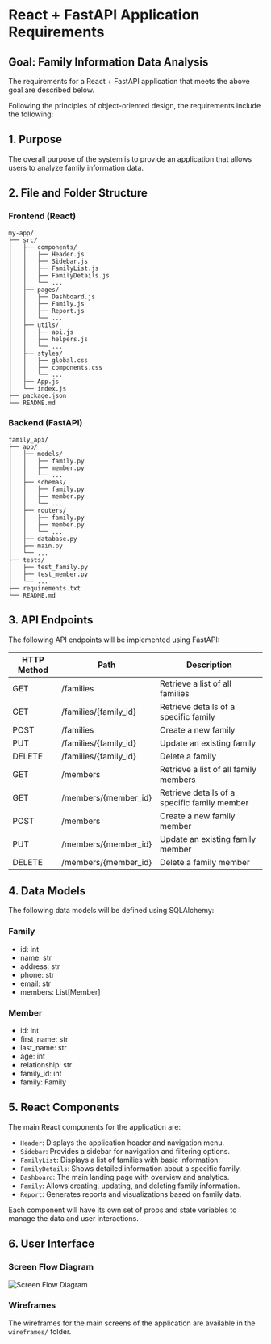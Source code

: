 # React + FastAPI Application Requirements

## Goal: Family Information Data Analysis
The requirements for a React + FastAPI application that meets the above goal are described below.

Following the principles of object-oriented design, the requirements include the following:

## 1. Purpose
The overall purpose of the system is to provide an application that allows users to analyze family information data.

## 2. File and Folder Structure
### Frontend (React)
```
my-app/
├── src/
│   ├── components/
│   │   ├── Header.js
│   │   ├── Sidebar.js
│   │   ├── FamilyList.js
│   │   ├── FamilyDetails.js
│   │   └── ...
│   ├── pages/
│   │   ├── Dashboard.js
│   │   ├── Family.js
│   │   ├── Report.js
│   │   └── ...
│   ├── utils/
│   │   ├── api.js
│   │   ├── helpers.js
│   │   └── ...
│   ├── styles/
│   │   ├── global.css
│   │   ├── components.css
│   │   └── ...
│   ├── App.js
│   └── index.js
├── package.json
└── README.md
```

### Backend (FastAPI)
```
family_api/
├── app/
│   ├── models/
│   │   ├── family.py
│   │   ├── member.py
│   │   └── ...
│   ├── schemas/
│   │   ├── family.py
│   │   ├── member.py
│   │   └── ...
│   ├── routers/
│   │   ├── family.py
│   │   ├── member.py
│   │   └── ...
│   ├── database.py
│   ├── main.py
│   └── ...
├── tests/
│   ├── test_family.py
│   ├── test_member.py
│   └── ...
├── requirements.txt
└── README.md
```

## 3. API Endpoints
The following API endpoints will be implemented using FastAPI:

| HTTP Method | Path | Description |
| --- | --- | --- |
| GET | /families | Retrieve a list of all families |
| GET | /families/{family_id} | Retrieve details of a specific family |
| POST | /families | Create a new family |
| PUT | /families/{family_id} | Update an existing family |
| DELETE | /families/{family_id} | Delete a family |
| GET | /members | Retrieve a list of all family members |
| GET | /members/{member_id} | Retrieve details of a specific family member |
| POST | /members | Create a new family member |
| PUT | /members/{member_id} | Update an existing family member |
| DELETE | /members/{member_id} | Delete a family member |

## 4. Data Models
The following data models will be defined using SQLAlchemy:

### Family
- id: int
- name: str
- address: str
- phone: str
- email: str
- members: List[Member]

### Member
- id: int
- first_name: str
- last_name: str
- age: int
- relationship: str
- family_id: int
- family: Family

## 5. React Components
The main React components for the application are:

- `Header`: Displays the application header and navigation menu.
- `Sidebar`: Provides a sidebar for navigation and filtering options.
- `FamilyList`: Displays a list of families with basic information.
- `FamilyDetails`: Shows detailed information about a specific family.
- `Dashboard`: The main landing page with overview and analytics.
- `Family`: Allows creating, updating, and deleting family information.
- `Report`: Generates reports and visualizations based on family data.

Each component will have its own set of props and state variables to manage the data and user interactions.

## 6. User Interface
### Screen Flow Diagram
![Screen Flow Diagram](screen_flow_diagram.png)

### Wireframes
The wireframes for the main screens of the application are available in the `wireframes/` folder.